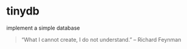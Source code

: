 # tinydb
implement a simple  database

> “What I cannot create, I do not understand.” – Richard Feynman

